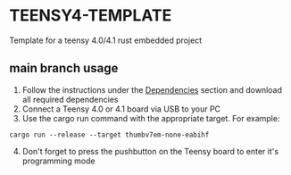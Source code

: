 # TEENSY4-TEMPLATE

Template for a teensy 4.0/4.1 rust embedded project

## main branch usage
1. Follow the instructions under the [Dependencies](https://github.com/mciantyre/teensy4-rs) section and download all required dependencies
2. Connect a Teensy 4.0 or 4.1 board via USB to your PC
3. Use the cargo run command with the appropriate target. For example:
```
cargo run --release --target thumbv7em-none-eabihf
```
4. Don't forget to press the pushbutton on the Teensy board to enter it's programming mode

